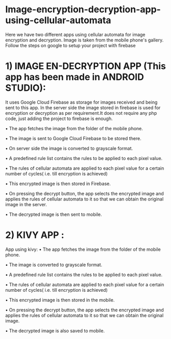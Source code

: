 # Image-encryption-decryption-app-using-cellular-automata
 
Here we have two different apps using cellular automata for image encryption and decryption. Image is taken from the mobile phone's gallery.
Follow the steps on google to setup your project with firebase

# 1)	IMAGE EN-DECRYPTION APP (This app has been made in ANDROID STUDIO):  
It uses Google Cloud Firebase as storage for images received and being sent to this app. In the server side the image stored in firebase is used for encryption or decryption as per requirement.It does not require any php code, just adding the project to firebase is enough. 

•	The app fetches the image from the folder of the mobile phone.

•	The image is sent to Google Cloud Firebase to be stored there.

•	On server side the image is converted to grayscale format.

•	A predefined rule list contains the rules to be applied to each pixel value.

•	The rules of cellular automata are applied to each pixel value for a certain number of cycles( i.e. till encryption is achieved)

•	This encrypted image is then stored in Firebase.

•	On pressing the decrypt button, the app selects the encrypted image and applies the rules of cellular automata to it so that we can obtain the original image in the server.

•	The decrypted image is then sent to mobile.

# 2)	 KIVY APP :
App using kivy:
•	The app fetches the image from the folder of the mobile phone.

•	The image is converted to grayscale format.

•	A predefined rule list contains the rules to be applied to each pixel value.

•	The rules of cellular automata are applied to each pixel value for a certain number of cycles( i.e. till encryption is achieved)

•	This encrypted image is then stored in the mobile.

•	On pressing the decrypt button, the app selects the encrypted image and applies the rules of cellular automata to it so that we can obtain the original image.

•	The decrypted image is also saved to mobile.






